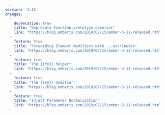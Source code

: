 ```yaml
---
version: '3.11'
changes:
  -
    deprecation: true
    title: "Deprecate Function.prototype.observes"
    link: "https://blog.emberjs.com/2019/07/15/ember-3-11-released.html"
  -
    feature: true
    title: "Forwarding Element Modifiers with ...attributes"
    link: "https://blog.emberjs.com/2019/07/15/ember-3-11-released.html"
  -
    feature: true
    title: "The {{fn}} helper"
    link: "https://blog.emberjs.com/2019/07/15/ember-3-11-released.html"
  -
    feature: true
    title: "The {{on}} modifier"
    link: "https://blog.emberjs.com/2019/07/15/ember-3-11-released.html"
  -
    feature: true
    title: "Inject Parameter Normalization"
    link: "https://blog.emberjs.com/2019/07/15/ember-3-11-released.html"
---
```

